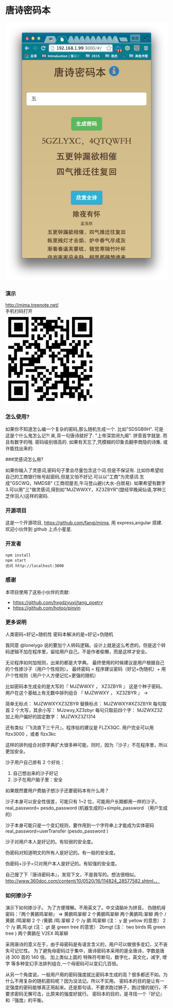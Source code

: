 # 唐诗密码本

![ss](screenshot/screenshot01.png)

### 演示
http://mima.treenote.net/  
手机扫码打开  
![ss](screenshot/mima.png)

### 怎么使用?

如果你不知道怎么编一个复杂的密码,那么随机生成一个. 比如"SDSGB9H". 可是这是个什么鬼怎么记?! 来,背一句唐诗就好了. "上帝深宫闭九阍". 拼音首字就是. 而且有数字的哦. 密码级别很高的. 如果有天忘了,凭模糊的印象去翻李商隐的诗集. 或许能找出来的.

###灵感词怎么用?

如果你输入了灵感词,密码句子里会尽量包含这个词.但是不保证有. 比如你希望给自己的工商银行账号起密码,但是又怕不好记.可以以"工商"为灵感词.生成"GSCWQ，NMDSB" (工商彻屋去,牛马登山避)(大水-白居易). 如果希望有数字3.可以用"三"做灵感词,得到如"MJZWWXY，XZ3ZBYR"(盟经早晚闻仙语,学种三芝伴羽人)这样的密码. 

### 开源项目

这是一个开源项目, <https://github.com/fangj/mima>, 用 express,angular 搭建. 欢迎小伙伴到 github 上点小星星.

### 开发者

    npm install
    npm start
    访问 http://localhost:3000

### 感谢

本项目使用了这些小伙伴的贡献:

* <https://github.com/hxgdzyuyi/tang_poetry>
* <https://github.com/hotoo/pinyin>

### 更多说明  

人类密码=好记+随机性 
密码本解决的是=好记+伪随机 

我同意 @lonelygo 说的要加个人转码逻辑。设计上就是这么考虑的。但是这个转码逻辑不加在程序里，留给用户自己。不是作者偷懒，而是这样才安全。 

无论程序如何加规则，出来的都是大字典。 
最终使用的时候建议是用户根据自己的个性掺沙子（用户个性规则）。 
最终密码 = 程序建议密码（好记+伪随机）+ 用户个性规则（用户个人方便记忆+更强的随机） 

比如密码本生成全的是大写的『 MJZWWXY ， XZ3ZBYR 』 这是个种子密码。 
用户在这个基础上有无数中排列组合 
『 MJZWWXY ， XZ3ZBYR 』 -> 

简单无标点： MJZWWXYXZ3ZBYR 
替换标点： MJZWWXY#XZ3ZBYR 
每句取首 2 个大写，其余小写： MJzwxy,XZ3zbyr 
每句只取前四个字： MJZWXZ3Z 
加上用户偏好的固定数字： MJZWXZ3Z1314 

还有类似『飞流直下三千尺』，程序给的建议是 FLZX3QC. 用户完全可以用 flzx3000 ，或者 flzx3kc 

这样的排列组合对原字典扩大很多种可能，同时，因为『沙子』不在程序里，所以更加安全。 

沙子用户自己掺有 2 个好处： 
1. 自己想出来的沙子好记 
2. 沙子在用户脑子里：安全 

如果既然要用户费脑子想沙子还要密码本有什么用？ 

沙子本身可以安全性很差，可能只有 1~2 位，可能用户长期都用一样的沙子。 
real_password= pesdo_password (机器生成的)+simple_password （用户生成的） 

沙子本身可能只是一个变幻规则，要作用到一个字符串上才能成为实体密码 
real_password=userTransfer (pesdo_password ) 

沙子对用户本人是好记的。有较弱的安全度。 

伪密码对知道明文的所有人是好记的。有一般的安全度。 

伪密码+沙子=只对用户本人是好记的。有较强的安全度。 

自己搜了下『唐诗密码本』，发现下文，不是我写的。想法很相似。 
http://www.360doc.com/content/10/0520/16/114824_28577582.shtml、、

### 如何掺沙子

演示下如何掺沙子。 为了方便理解。不用英文了。中文请脑补为拼音。 
伪随机母密码：『两个黄鹂鸣翠柳』 
=> 
黄鹂鸣翠柳 
2 个黄鹂鸣翠柳 
两个黄鹂鸣:翠柳 
两个 /黄鹂 /鸣翠柳 
2 个 /黄鹂 /鸣:翠柳 
2 个 /y 鹂:鸣翠柳 (注： y 是 yellow 的意思） 
2 个 /y 鹂,鸣:gt (注： gt 是 green tree 的意思） 
2bmgt (注： two birds 鸣 green tree ) 
两个黄鹂在 V2EX 鸣翠柳 

采用唐诗的意义在于，由于母密码是有语言含义的，用户可以做很多变幻，又不丧失可记忆性。 
为了避免母密码过于集中，唐诗密码本采用的是全唐诗，字数是唐诗 300 首的 140 倍。 
加上类似上面的 特殊符号断句，数字化，英文化，减字, 增字 等多种变幻手法排列组合,一个母密码可以变幻几百倍。 

从另一个角度说，一般用户用的密码强度就比密码本生成的高？很多都还不如。为什么不用复杂的随机密码呢？因为没法记。所以不实用。 密码本的目的是让有一定强度的密码能够真正用起来。还是那句话，不要求跑过狮子，跑过慢的就行。不要求密码无懈可击，比原来的强度好就行。 密码本的目的，是寻找一个『好记』和『强度』的平衡。
